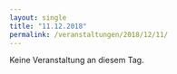 ```yaml
---
layout: single
title: "11.12.2018"
permalink: /veranstaltungen/2018/12/11/
---
```


Keine Veranstaltung an diesem Tag.
